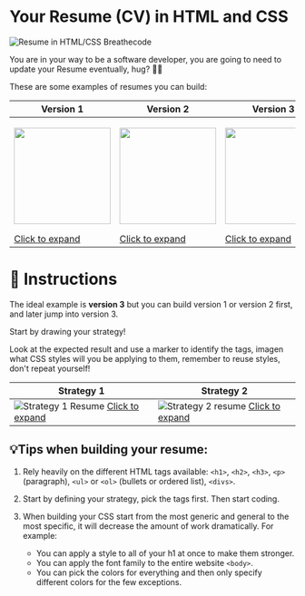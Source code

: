 # Your Resume (CV) in HTML and CSS

![Resume in HTML/CSS Breathecode](https://github.com/breatheco-de/exercise-build-your-resume-html-css/blob/master/preview.png?raw=true)

You are in your way to be a software developer, you are going to need to update your Resume eventually, hug? 💪😅

These are some examples of resumes you can build:

| Version 1 | Version 2 | Version 3 |
| --------- | --------  | --------  |
| <p align="center"><img src="https://github.com/breatheco-de/exercise-build-your-resume-html-css/blob/master/version1.png?raw=true" height="170" /></p> [Click to expand](https://github.com/breatheco-de/exercise-build-your-resume-html-css/blob/master/version1.png?raw=true) | <p align="center"><img src="https://github.com/breatheco-de/exercise-build-your-resume-html-css/blob/master/version2.png?raw=true" height="170" /></p> [Click to expand](https://github.com/breatheco-de/exercise-build-your-resume-html-css/blob/master/version2.png?raw=true) | <p align="center"><img src="https://github.com/breatheco-de/exercise-build-your-resume-html-css/blob/master/version3.png?raw=true" height="170" /></p> [Click to expand](https://github.com/breatheco-de/exercise-build-your-resume-html-css/blob/master/version3.png?raw=true) |

# 📝 Instructions

The ideal example is **version 3** but you can build version 1 or version 2 first, and later jump into version 3.

Start by drawing your strategy!

Look at the expected result and use a marker to identify the tags, imagen what CSS styles will you be applying to them, remember to reuse styles, don't repeat yourself!

| Strategy 1    | Strategy 2    |
| ----------    | ------        |
| ![Strategy 1 Resume](https://github.com/breatheco-de/exercise-build-your-resume-html-css/blob/master/strategy.png?raw=true) [Click to expand](https://github.com/breatheco-de/exercise-build-your-resume-html-css/blob/master/strategy.png?raw=true) | ![Strategy 2 resume](https://github.com/breatheco-de/exercise-build-your-resume-html-css/blob/master/strategy2.png?raw=true) [Click to expand](https://github.com/breatheco-de/exercise-build-your-resume-html-css/blob/master/strategy2.png?raw=true) |

## 💡Tips when building your resume:

1. Rely heavily on the different HTML tags available: `<h1>`, `<h2>`, `<h3>`, `<p>` (paragraph), `<ul>` or `<ol>` (bullets or ordered list), `<divs>`.

2. Start by defining your strategy, pick the tags first. Then start coding.

3. When building your CSS start from the most generic and general to the most specific, it will decrease the amount of work dramatically. For example: 
    - You can apply a style to all of your h1 at once to make them stronger.
    - You can apply the font family to the entire website `<body>`.
    - You can pick the colors for everything and then only specify different colors for the few exceptions.
